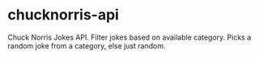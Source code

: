 # chucknorris-api
Chuck Norris Jokes API. Filter jokes based on available category. Picks a random joke from a category, else just random.
